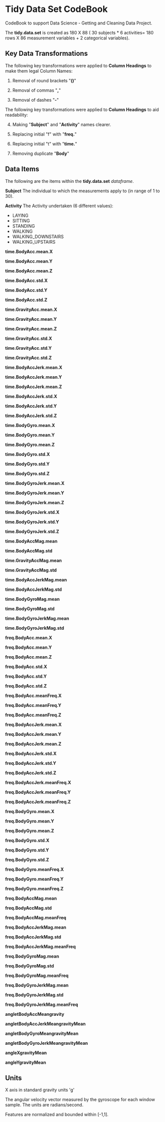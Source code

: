 Tidy Data Set CodeBook
======================


CodeBook to support Data Science - Getting and Cleaning Data Project.

The **tidy.data.set** is created as 180 X 88 ( 30 subjects * 6 activities= 180 rows X 86 measurement variables + 2 categorical variables).

## Key Data Transformations

The following key transformations were applied to **Column Headings** to make them legal Column Names:

1. Removal of round brackets "**()**"

2. Removal of commas "**,**"

3. Removal of dashes "**-**"


The following key transformations were applied to **Column Headings** to aid readability:

4. Making "**Subject**" and "**Activity**" names clearer.

5. Replacing initial "f" with "**freq.**"

6. Replacing initial "t" with "**time.**"

7. Removing duplicate "**Body**"



## Data Items

The following are the items within the **tidy.data.set** *dataframe*.


**Subject**   The individual to which the measurements apply to (in range of 1 to 30).

**Activity**  The Activity undertaken (6 different values):
  + LAYING
  + SITTING
  + STANDING
  + WALKING
  + WALKING_DOWNSTAIRS
  + WALKING_UPSTAIRS

**time.BodyAcc.mean.X**

**time.BodyAcc.mean.Y**  

**time.BodyAcc.mean.Z**    

**time.BodyAcc.std.X**               

**time.BodyAcc.std.Y**   

**time.BodyAcc.std.Z**      

**time.GravityAcc.mean.X**           

**time.GravityAcc.mean.Y**  

**time.GravityAcc.mean.Z**      

**time.GravityAcc.std.X**            

**time.GravityAcc.std.Y**   

**time.GravityAcc.std.Z**       

**time.BodyAccJerk.mean.X**          

**time.BodyAccJerk.mean.Y** 

**time.BodyAccJerk.mean.Z**       

**time.BodyAccJerk.std.X**           

**time.BodyAccJerk.std.Y**    

**time.BodyAccJerk.std.Z**        

**time.BodyGyro.mean.X**             

**time.BodyGyro.mean.Y**      

**time.BodyGyro.mean.Z**          

**time.BodyGyro.std.X**              

**time.BodyGyro.std.Y**       

**time.BodyGyro.std.Z**             

**time.BodyGyroJerk.mean.X**         

**time.BodyGyroJerk.mean.Y**   

**time.BodyGyroJerk.mean.Z**        

**time.BodyGyroJerk.std.X**          

**time.BodyGyroJerk.std.Y**   

**time.BodyGyroJerk.std.Z**        

**time.BodyAccMag.mean**             

**time.BodyAccMag.std**       

**time.GravityAccMag.mean**        

**time.GravityAccMag.std**           

**time.BodyAccJerkMag.mean**   

**time.BodyAccJerkMag.std**         

**time.BodyGyroMag.mean**            

**time.BodyGyroMag.std**       

**time.BodyGyroJerkMag.mean**      

**time.BodyGyroJerkMag.std**         

**freq.BodyAcc.mean.X**      

**freq.BodyAcc.mean.Y**           

**freq.BodyAcc.mean.Z**              

**freq.BodyAcc.std.X**       

**freq.BodyAcc.std.Y**            

**freq.BodyAcc.std.Z**               

**freq.BodyAcc.meanFreq.X**     

**freq.BodyAcc.meanFreq.Y**          

**freq.BodyAcc.meanFreq.Z**          

**freq.BodyAccJerk.mean.X**    

**freq.BodyAccJerk.mean.Y**         

**freq.BodyAccJerk.mean.Z**          

**freq.BodyAccJerk.std.X**     

**freq.BodyAccJerk.std.Y**           

**freq.BodyAccJerk.std.Z**           

**freq.BodyAccJerk.meanFreq.X**  

**freq.BodyAccJerk.meanFreq.Y**     

**freq.BodyAccJerk.meanFreq.Z**      

**freq.BodyGyro.mean.X**       

**freq.BodyGyro.mean.Y**            

**freq.BodyGyro.mean.Z**             

**freq.BodyGyro.std.X**        

**freq.BodyGyro.std.Y**            

**freq.BodyGyro.std.Z**              

**freq.BodyGyro.meanFreq.X**  

**freq.BodyGyro.meanFreq.Y**       

**freq.BodyGyro.meanFreq.Z**         

**freq.BodyAccMag.mean**      

**freq.BodyAccMag.std**            

**freq.BodyAccMag.meanFreq**         

**freq.BodyAccJerkMag.mean**   

**freq.BodyAccJerkMag.std**        

**freq.BodyAccJerkMag.meanFreq**     

**freq.BodyGyroMag.mean**      

**freq.BodyGyroMag.std**            

**freq.BodyGyroMag.meanFreq**        

**freq.BodyGyroJerkMag.mean**  

**freq.BodyGyroJerkMag.std**        

**freq.BodyGyroJerkMag.meanFreq**    

**angletBodyAccMeangravity**  

**angletBodyAccJerkMeangravityMean**

**angletBodyGyroMeangravityMean**   

**angletBodyGyroJerkMeangravityMean** 

**angleXgravityMean**          

**angleYgravityMean**


## Units 

X axis in standard gravity units 'g'

The angular velocity vector measured by the gyroscope for each window sample. The units are radians/second.
 
Features are normalized and bounded within [-1,1].
